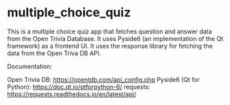 # multiple_choice_quiz

This is a multiple choice quiz app that fetches question and answer data from the Open Trivia Database. It uses Pyside6 (an implementation of the Qt framework) as a frontend UI. It uses the response library for fetching the data from the Open Triva DB API.

Documentation:

Open Trivia DB: https://opentdb.com/api_config.php
Pyside6 (Qt for Python): https://doc.qt.io/qtforpython-6/
requests: https://requests.readthedocs.io/en/latest/api/
